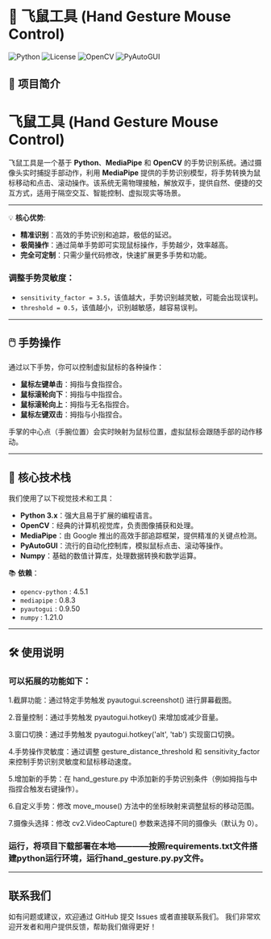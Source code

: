 # 🚀 **飞鼠工具** (Hand Gesture Mouse Control) 

![Python](https://img.shields.io/badge/Language-Python-blue) ![License](https://img.shields.io/badge/License-MIT-green) ![OpenCV](https://img.shields.io/badge/OpenCV-4.5.1-red) ![PyAutoGUI](https://img.shields.io/badge/PyAutoGUI-v0.9-blueviolet)



## 📝 项目简介

# 飞鼠工具 (Hand Gesture Mouse Control)

飞鼠工具是一个基于 **Python**、**MediaPipe** 和 **OpenCV** 的手势识别系统。通过摄像头实时捕捉手部动作，利用 **MediaPipe** 提供的手势识别模型，将手势转换为鼠标移动和点击、滚动操作。该系统无需物理接触，解放双手，提供自然、便捷的交互方式，适用于隔空交互、智能控制、虚拟现实等场景。

---

💡 **核心优势**:
- **精准识别**：高效的手势识别和追踪，极低的延迟。
- **极简操作**：通过简单手势即可实现鼠标操作，手势越少，效率越高。
- **完全可定制**：只需少量代码修改，快速扩展更多手势和功能。

### 调整手势灵敏度：
- `sensitivity_factor = 3.5`，该值越大，手势识别越灵敏，可能会出现误判。
- `threshold = 0.5`，该值越小，识别越敏感，越容易误判。

---

## 🖱️ 手势操作
通过以下手势，你可以控制虚拟鼠标的各种操作：

- **鼠标左键单击**：拇指与食指捏合。
- **鼠标滚轮向下**：拇指与中指捏合。
- **鼠标滚轮向上**：拇指与无名指捏合。
- **鼠标左键双击**：拇指与小指捏合。

手掌的中心点（手腕位置）会实时映射为鼠标位置，虚拟鼠标会跟随手部的动作移动。

---

## 🔧 核心技术栈

我们使用了以下视觉技术和工具：

- **Python 3.x**：强大且易于扩展的编程语言。
- **OpenCV**：经典的计算机视觉库，负责图像捕获和处理。
- **MediaPipe**：由 Google 推出的高效手部追踪框架，提供精准的关键点检测。
- **PyAutoGUI**：流行的自动化控制库，模拟鼠标点击、滚动等操作。
- **Numpy**：基础的数值计算库，处理数据转换和数学运算。

📚 **依赖**：

- `opencv-python` : 4.5.1
- `mediapipe` : 0.8.3
- `pyautogui` : 0.9.50
- `numpy` : 1.21.0

---

## 🛠️ 使用说明
### 可以拓展的功能如下：

1.截屏功能：通过特定手势触发 pyautogui.screenshot() 进行屏幕截图。

2.音量控制：通过手势触发 pyautogui.hotkey() 来增加或减少音量。

3.窗口切换：通过手势触发 pyautogui.hotkey('alt', 'tab') 实现窗口切换。

4.手势操作灵敏度：通过调整 gesture_distance_threshold 和 sensitivity_factor 来控制手势识别灵敏度和鼠标移动速度。

5.增加新的手势：在 hand_gesture.py 中添加新的手势识别条件（例如拇指与中指捏合触发右键操作）。

6.自定义手势：修改 move_mouse() 方法中的坐标映射来调整鼠标的移动范围。

7.摄像头选择：修改 cv2.VideoCapture() 参数来选择不同的摄像头（默认为 0）。

### 运行，将项目下载部署在本地————按照requirements.txt文件搭建python运行环境，运行hand_gesture.py.py文件。

---

## 联系我们
如有问题或建议，欢迎通过 GitHub 提交 Issues 或者直接联系我们。
我们非常欢迎开发者和用户提供反馈，帮助我们做得更好！
